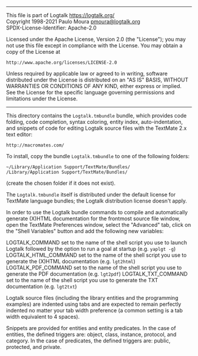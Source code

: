 ________________________________________________________________________

This file is part of Logtalk <https://logtalk.org/>  
Copyright 1998-2021 Paulo Moura <pmoura@logtalk.org>  
SPDX-License-Identifier: Apache-2.0

Licensed under the Apache License, Version 2.0 (the "License");
you may not use this file except in compliance with the License.
You may obtain a copy of the License at

    http://www.apache.org/licenses/LICENSE-2.0

Unless required by applicable law or agreed to in writing, software
distributed under the License is distributed on an "AS IS" BASIS,
WITHOUT WARRANTIES OR CONDITIONS OF ANY KIND, either express or implied.
See the License for the specific language governing permissions and
limitations under the License.
________________________________________________________________________


This directory contains the `Logtalk.tmbundle` bundle, which provides code 
folding, code completion, syntax coloring, entity index, auto-indentation, 
and snippets of code for editing Logtalk source files with the TextMate 2.x 
text editor: 

	http://macromates.com/

To install, copy the bundle `Logtalk.tmbundle` to one of the following 
folders:

	~/Library/Application Support/TextMate/Bundles/
	/Library/Application Support/TextMate/Bundles/

(create the chosen folder if it does not exist).

The `Logtalk.tmbundle` itself is distributed under the default license for
TextMate language bundles; the Logtalk distribution license doesn't apply.

In order to use the Logtalk bundle commands to compile and automatically 
generate (X)HTML documentation for the frontmost source file window, open 
the TextMate Preferences window, select the "Advanced" tab, click on the 
"Shell Variables" button and add the following new variables:

LOGTALK_COMMAND
	set to the name of the shell script you use to launch Logtalk 
	followed by the option to run a goal at startup (e.g. `yaplgt -g`)
LOGTALK_HTML_COMMAND
	set to the name of the shell script you use to generate the (X)HTML 
	documentation (e.g. `lgt2html`)
LOGTALK_PDF_COMMAND
	set to the name of the shell script you use to generate the PDF 
	documentation (e.g. `lgt2pdf`)
LOGTALK_TXT_COMMAND
	set to the name of the shell script you use to generate the TXT 
	documentation (e.g. `lgt2txt`)

Logtalk source files (including the library entities and the programming
examples) are indented using tabs and are expected to remain perfectly 
indented no matter your tab width preference (a common setting is a tab
width equivalent to 4 spaces).

Snippets are provided for entities and entity predicates. In the case of
entities, the defined triggers are: object, class, instance, protocol, and
category. In the case of predicates, the defined triggers are: public,
protected, and private.
